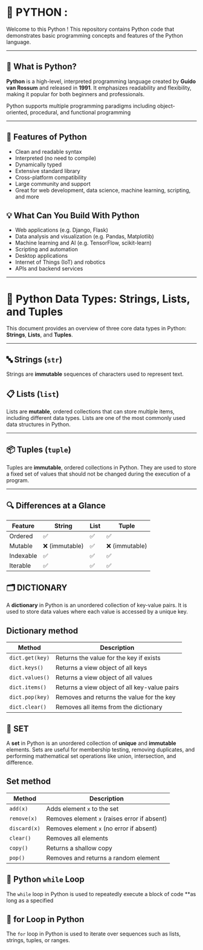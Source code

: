 # 🐍 PYTHON :

Welcome to this Python ! This repository contains Python code that demonstrates basic programming concepts and features of the Python language.

---

## 📖 What is Python?

**Python** is a high-level, interpreted programming language created by **Guido van Rossum** and released in **1991**. It emphasizes readability and flexibility, making it popular for both beginners and professionals.

Python supports multiple programming paradigms including object-oriented, procedural, and functional programming

---

## 🚀 Features of Python

- Clean and readable syntax
- Interpreted (no need to compile)
- Dynamically typed
- Extensive standard library
- Cross-platform compatibility
- Large community and support
- Great for web development, data science, machine learning, scripting, and more

## 💡 What Can You Build With Python

- Web applications (e.g. Django, Flask)
- Data analysis and visualization (e.g. Pandas, Matplotlib)
- Machine learning and AI (e.g. TensorFlow, scikit-learn)
- Scripting and automation
- Desktop applications
- Internet of Things (IoT) and robotics
- APIs and backend services
---

# 📘 Python Data Types: Strings, Lists, and Tuples

This document provides an overview of three core data types in Python: **Strings**, **Lists**, and **Tuples**.

---

## 🔤 Strings (`str`)

Strings are **immutable** sequences of characters used to represent text.


## 📋 Lists (`list`)

Lists are **mutable**, ordered collections that can store multiple items, including different data types. Lists are one of the most commonly used data structures in Python.

---


## 📦 Tuples (`tuple`)

Tuples are **immutable**, ordered collections in Python. They are used to store a fixed set of values that should not be changed during the execution of a program.

---


## 🔍 Differences at a Glance

| Feature   | String        | List | Tuple         |
| --------- | ------------- | ---- | ------------- |
| Ordered   | ✅             | ✅    | ✅             |
| Mutable   | ❌ (immutable) | ✅    | ❌ (immutable) |
| Indexable | ✅             | ✅    | ✅             |
| Iterable  | ✅             | ✅    | ✅             |

## 🗂️ DICTIONARY

A **dictionary** in Python is an unordered collection of key-value pairs. It is used to store data values where each value is accessed by a unique key.


## Dictionary method 

| Method          | Description                                  |
| --------------- | -------------------------------------------- |
| `dict.get(key)` | Returns the value for the key if exists      |
| `dict.keys()`   | Returns a view object of all keys            |
| `dict.values()` | Returns a view object of all values          |
| `dict.items()`  | Returns a view object of all key-value pairs |
| `dict.pop(key)` | Removes and returns the value for the key    |
| `dict.clear()`  | Removes all items from the dictionary        |

## 🔁 SET

A **set** in Python is an unordered collection of **unique** and **immutable** elements. Sets are useful for membership testing, removing duplicates, and performing mathematical set operations like union, intersection, and difference.


## Set method 

| Method             | Description                                  |
| ------------------ | -------------------------------------------- |
| `add(x)`           | Adds element `x` to the set                  |
| `remove(x)`        | Removes element `x` (raises error if absent) |
| `discard(x)`       | Removes element `x` (no error if absent)     |
| `clear()`          | Removes all elements                         |
| `copy()`           | Returns a shallow copy                       |
| `pop()`            | Removes and returns a random element         |

## 🔁 Python `while` Loop

The `while` loop in Python is used to repeatedly execute a block of code **as long as a specified


## 🔁 for Loop in Python

The `for` loop in Python is used to iterate over sequences such as lists, strings, tuples, or ranges.













